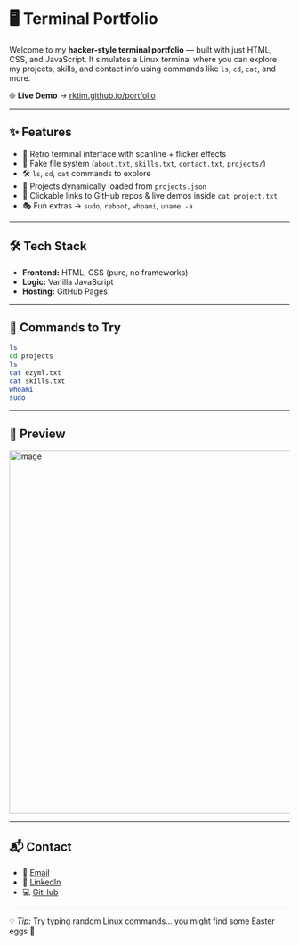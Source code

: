 # 🖥️ Terminal Portfolio

Welcome to my **hacker-style terminal portfolio** — built with just HTML, CSS, and JavaScript.
It simulates a Linux terminal where you can explore my projects, skills, and contact info using commands like `ls`, `cd`, `cat`, and more.

🌐 **Live Demo** → [rktim.github.io/portfolio](https://rktim.github.io/portfolio/)

---

## ✨ Features

* 🖤 Retro terminal interface with scanline + flicker effects
* 📂 Fake file system (`about.txt`, `skills.txt`, `contact.txt`, `projects/`)
* 🛠️ `ls`, `cd`, `cat` commands to explore
* 📜 Projects dynamically loaded from `projects.json`
* 🔗 Clickable links to GitHub repos & live demos inside `cat project.txt`
* 🎭 Fun extras → `sudo`, `reboot`, `whoami`, `uname -a`

---

## 🛠️ Tech Stack

* **Frontend:** HTML, CSS (pure, no frameworks)
* **Logic:** Vanilla JavaScript
* **Hosting:** GitHub Pages

---

## 🚀 Commands to Try

```bash
ls
cd projects
ls
cat ezyml.txt
cat skills.txt
whoami
sudo
```

---

## 📸 Preview

<img width="1919" height="653" alt="image" src="https://github.com/user-attachments/assets/9a3e8523-cce0-4104-8aa2-a5444b2871f1" />


---

## 📬 Contact

* 📧 [Email](mailto:raktimkalita.ai@gmail.com)
* 💼 [LinkedIn](https://www.linkedin.com/in/raktim-kalita-569abb2bb/)
* 💻 [GitHub](https://github.com/Rktim)

---

💡 *Tip:* Try typing random Linux commands… you might find some Easter eggs 🐧
